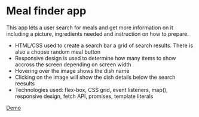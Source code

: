 # Meal finder app

This app lets a user search for meals and get more information on it including a picture, ingredients needed and instruction on how to prepare.

* HTML/CSS used to create a search bar a grid of search results. There is also a choose random meal button
* Responsive design is used to determine how many items to show accross the screen depending on screen width
* Hovering over the image shows the dish name
* Clicking on the image will show the dish details below the search reesults
* Technologies used: flex-box, CSS grid, event listeners, map(), responsive design, fetch API, promises, template literals

[Demo](https://rawcdn.githack.com/mecramer/meal-finder/f7a75ec042989eba881f05f0753b4384bd5990b9/index.html)
